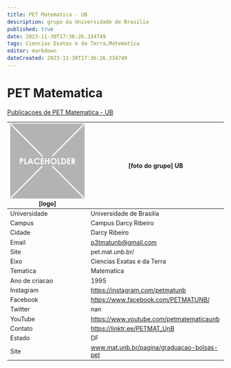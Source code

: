 ```yaml
---
title: PET Matematica - UB
description: grupo da Universidade de Brasilia
published: true
date: 2023-11-30T17:36:26.334749
tags: Ciencias Exatas e da Terra,Matematica
editor: markdown
dateCreated: 2023-11-30T17:36:26.334749
---
```


# PET Matematica

[Publicacoes de PET Matematica - UB](/atividade/240PETMatematicaUB/feed.md)

| ![placeholder.png](/placeholder.png) [logo] | [foto do grupo] UB         |
| ------------------------------------------- | ------------------------------------------------- |
| Universidade                                | Universidade de Brasilia      |
| Campus                                      | Campus Darcy Ribeiro            |
| Cidade                                      | Darcy Ribeiro             |
| Email                                       | p3tmatunb@gmail.com             |
| Site                                        | pet.mat.unb.br/              |
| Eixo                                        | Ciencias Exatas e da Terra              |
| Tematica                                    | Matematica          |
| Ano de criacao                              | 1995        |
| Instagram                                   | https://instagram.com/petmatunb         |
| Facebook                                    | https://www.facebook.com/PETMATUNB/          |
| Twitter                                     | nan           |
| YouTube                                     | https://www.youtube.com/petmatematicaunb           |
| Contato                                     | https://linktr.ee/PETMAT_UnB         |
| Estado                                      |  DF            |
| Site                                        | www.mat.unb.br/pagina/graduacao-bolsas-pet |
